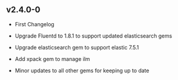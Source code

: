 ## v2.4.0-0
* First Changelog

* Upgrade Fluentd to 1.8.1 to support updated elasticsearch gems
* Upgrade elasticsearch gem to support elastic 7.5.1
* Add xpack gem to manage ilm
* Minor updates to all other gems for keeping up to date
